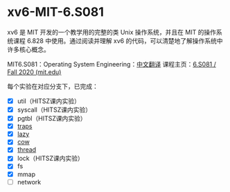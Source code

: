 # xv6-MIT-6.S081
xv6 是 MIT 开发的一个教学用的完整的类 Unix 操作系统，并且在 MIT 的操作系统课程 6.828 中使用。通过阅读并理解 xv6 的代码，可以清楚地了解操作系统中许多核心概念。

MIT6.S081：Operating System Engineering：[中文翻译](https://mit-public-courses-cn-translatio.gitbook.io/mit6-s081/)
课程主页：[6.S081 / Fall 2020 (mit.edu)](https://pdos.csail.mit.edu/6.S081/2020/index.html)


每个实验在对应分支下，已完成：
- [x] util（HITSZ课内实验）
- [x] syscall（HITSZ课内实验）
- [x] pgtbl（HITSZ课内实验）
- [x] [traps](https://github.com/YounG-0516/xv6-6.S081/tree/traps)
- [x] [lazy](https://github.com/YounG-0516/xv6-6.S081/tree/lazy)
- [x] [cow](https://github.com/YounG-0516/xv6-6.S081/tree/cow)
- [x] [thread](https://github.com/YounG-0516/xv6-6.S081/tree/thread)
- [x] lock（HITSZ课内实验）
- [x] fs
- [x] mmap
- [ ] network
